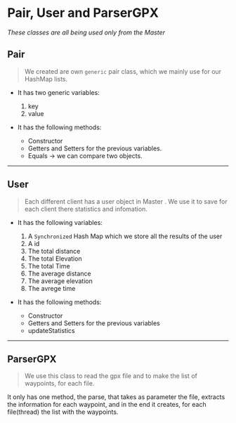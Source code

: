 # Pair, User and ParserGPX
*These classes are all being used only from the Master*

## Pair
> We created are own `generic` pair class, which we mainly use for our HashMap lists.

- It has two generic variables:
    1. key
    2. value 

- It has the following methods:
    - <a>Constructor</a>
    - <a>Getters</a> and <a>Setters</a> for the previous variables.
    - <a>Equals</a> -> we can compare two objects.
---
## User
> Each different client has a user object in Master . We use it to save for each client there statistics and infomation.

- It has the following variables:
    1. A `Synchronized` Hash Map which we store all the results of the user
    2. A id
    3. The total distance
    4. The total Elevation
    5. The total Time
    6. The average distance
    7. The average elevation
    8. The avrege time 

- It has the following methods:
    - <a>Constructor</a>
    - <a>Getters</a> and <a>Setters</a> for the previous variables
    - <a>updateStatistics</a>
---
## ParserGPX
> We use this class to read the gpx file and to make the list of waypoints, for each file.

It only has one method, the <a>parse</a>, that takes as parameter the file, extracts the information for each waypoint, and in the end it creates, for each file(thread) the list with the waypoints.




